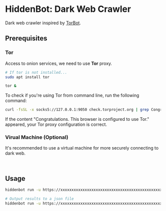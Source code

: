 # HiddenBot: Dark Web Crawler

Dark web crawler inspired by [TorBot](https://github.com/DedSecInside/TorBot).

## Prerequisites

### Tor

Access to onion services, we need to use **Tor** proxy.

```sh
# If tor is not installed...
sudo apt install tor

tor &
```

To check if you're using Tor from command line, run the following command:

```sh
curl -fsSL -x socks5://127.0.0.1:9050 check.torproject.org | grep Congratulations
```

If the content "Congratulations. This browser is configured to use Tor." appeared, your Tor proxy configuration is correct.

### Virual Machine (Optional)

It's recommended to use a virtual machine for more securely connecting to dark web.

<br />

## Usage

```sh
hiddenbot run -u https://xxxxxxxxxxxxxxxxxxxxxxxxxxxxxxxxxxxxxxxxxxxxxxxxxxxxxxxx.onion/

# Output results to a json file
hiddenbot run -u https://xxxxxxxxxxxxxxxxxxxxxxxxxxxxxxxxxxxxxxxxxxxxxxxxxxxxxxxx.onion/ -o onions.json
```
